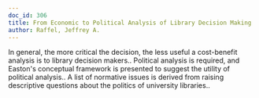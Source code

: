 ```yaml
---
doc_id: 306
title: From Economic to Political Analysis of Library Decision Making
author: Raffel, Jeffrey A.
---
```


In general, the more critical the decision, the less useful a cost-benefit
analysis is to library decision makers.. Political analysis is required, and 
Easton's conceptual framework is presented to suggest the utility of political 
analysis.. A list of normative issues is derived from raising descriptive
questions about the politics of university libraries..